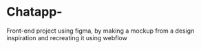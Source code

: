 # Chatapp-
Front-end project using figma, by making a mockup from a design inspiration and recreating it using webflow
